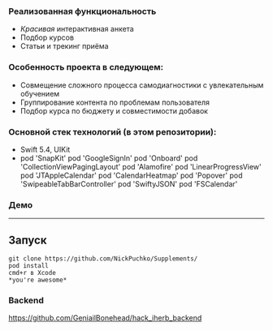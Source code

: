 ### Реализованная функциональность

* *Красивая* интерактивная анкета
* Подбор курсов
* Статьи и трекинг приёма

### Особенность проекта в следующем:

* Совмещение сложного процесса самодиагностики с увлекательным обучением
* Группирование контента по проблемам пользователя
* Подбор курса по бюджету и совместимости добавок

### Основной стек технологий (в этом репозитории):

* Swift 5.4, UIKit
* pod 'SnapKit' pod 'GoogleSignIn' pod 'Onboard' pod 'CollectionViewPagingLayout' pod 'Alamofire' pod 'LinearProgressView' pod 'JTAppleCalendar' pod 'CalendarHeatmap' pod 'Popover' pod 'SwipeableTabBarController' pod 'SwiftyJSON' pod 'FSCalendar'

### Демо


---
## Запуск
    git clone https://github.com/NickPuchko/Supplements/
    pod install
    cmd+r в Xcode 
    *you're awesome*
### Backend
https://github.com/GeniailBonehead/hack_iherb_backend

